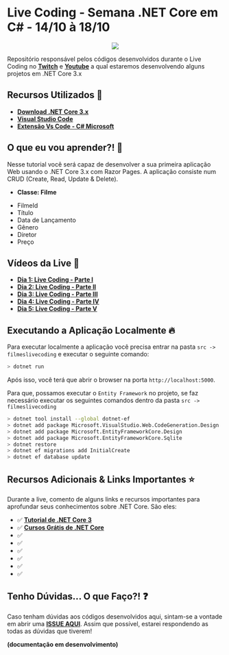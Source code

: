 # Live Coding - Semana .NET Core em C# - 14/10 à 18/10

<p align="center">
    <img src="https://i.postimg.cc/JhMc1Thw/net-core.png" />
</p>

Repositório responsável pelos códigos desenvolvidos durante o Live Coding no **[Twitch]()** e **[Youtube]()** a qual estaremos desenvolvendo alguns projetos em .NET Core 3.x

## Recursos Utilizados 🚀

* **[Download .NET Core 3.x](https://dotnet.microsoft.com/download/thank-you/dotnet-sdk-3.0.100-windows-x64-installer?WT.mc_id=cruddotnetcore-github-gllemos)** 
* **[Visual Studio Code](https://code.visualstudio.com/?WT.mc_id=cruddotnetcore-github-gllemos)** 
* **[Extensão Vs Code - C# Microsoft](https://marketplace.visualstudio.com/items?itemName=ms-vscode.csharp&WT.mc_id=cruddotnetcore-github-gllemos)** 

## O que eu vou aprender?! 📘

Nesse tutorial você será capaz de desenvolver a sua primeira aplicação Web usando o .NET Core 3.x com Razor Pages. A aplicação consiste num CRUD (Create, Read, Update & Delete).

* **Classe: Filme**

- FilmeId
- Título
- Data de Lançamento
- Gênero
- Diretor
- Preço

## Vídeos da Live 🎥

* **[Dia 1: Live Coding - Parte I](https://youtu.be/j4IJQdLxGuM)**
* **[Dia 2: Live Coding - Parte II]()**
* **[Dia 3: Live Coding - Parte III]()**
* **[Dia 4: Live Coding - Parte IV]()**
* **[Dia 5: Live Coding - Parte V]()**

## Executando a Aplicação Localmente 🔥

Para executar localmente a aplicação você precisa entrar na pasta `src -> filmeslivecoding` e executar o seguinte comando:

```bash
> dotnet run
```

Após isso, você terá que abrir o browser na porta `http://localhost:5000`.

Para que, possamos executar o `Entity Framework` no projeto, se faz necessário executar os seguintes comandos dentro da pasta `src -> filmeslivecoding`

```bash
> dotnet tool install --global dotnet-ef
> dotnet add package Microsoft.VisualStudio.Web.CodeGeneration.Design
> dotnet add package Microsoft.EntityFrameworkCore.Design
> dotnet add package Microsoft.EntityFrameworkCore.Sqlite
> dotnet restore
> dotnet ef migrations add InitialCreate
> dotnet ef database update
```

## Recursos Adicionais & Links Importantes  ⭐️

Durante a live, comento de alguns links e recursos importantes para aprofundar seus conhecimentos sobre .NET Core. São eles:

- ✅ **[Tutorial de .NET Core 3](https://docs.microsoft.com/pt-br/aspnet/core/tutorials/razor-pages/?view=aspnetcore-3.0&WT.mc_id=cruddotnetcore-github-gllemos)**
- ✅ **[Cursos Grátis de .NET Core](https://docs.microsoft.com/pt-br/learn/browse/?roles=developer&term=core&WT.mc_id=cruddotnetcore-github-gllemos)**
- ✅ **[]()**
- ✅ **[]()**
- ✅ **[]()**
- ✅ **[]()**
- ✅ **[]()**
- ✅ **[]()**

## Tenho Dúvidas... O que Faço?! ❓

Caso tenham dúvidas aos códigos desenvolvidos aqui, sintam-se a vontade em abrir uma **[ISSUE AQUI](https://github.com/glaucia86/live-dotnetcore/issues)**. Assim que possível, estarei respondendo as todas as dúvidas que tiverem!

**(documentação em desenvolvimento)**